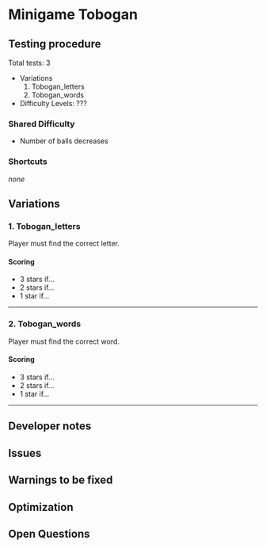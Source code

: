 # Minigame Tobogan

## Testing procedure
Total tests: 3
- Variations
    1. Tobogan_letters
	2. Tobogan_words
- Difficulty Levels: ???


### Shared Difficulty
- Number of balls decreases


### Shortcuts
_none_

## Variations
### 1. Tobogan_letters
Player must find the correct letter.

#### Scoring
- 3 stars if...
- 2 stars if...
- 1 star if...
---
### 2. Tobogan_words
Player must find the correct word.

#### Scoring
- 3 stars if...
- 2 stars if...
- 1 star if...
---
## Developer notes

## Issues

## Warnings to be fixed

## Optimization

## Open Questions